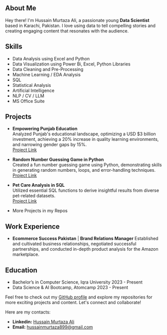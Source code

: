 ## About Me
Hey there! I'm Hussain Murtaza Ali, a passionate young **Data Scientist** based in Karachi, Pakistan. I love using data to tell compelling stories and creating engaging content that resonates with the audience.

## Skills
- Data Analysis using Excel and Python
- Data Visualization using Power Bi, Excel, Python Libraries
- Data Cleaning and Pre-Processing
- Machine Learning / EDA Analysis
- SQL
- Statistical Analysis
- Artificial Intelligence
- NLP / CV / LLM
- MS Office Suite

## Projects
- **Empowering Punjab Education**  
  Analyzed Punjab's educational landscape, optimizing a USD $3 billion investment, achieving a 20% increase in quality learning environments, and narrowing gender gaps by 15%.  
  [Project Link](https://shorturl.at/qBTX3)

- **Random Number Guessing Game in Python**  
  Created a fun number guessing game using Python, demonstrating skills in generating random numbers, loops, and error-handling techniques.  
  [Project Link](https://shorturl.at/inAR9)

- **Pet Care Analysis in SQL**  
  Utilized essential SQL functions to derive insightful results from diverse pet-related datasets.  
  [Project Link](https://shorturl.at/pLQ67)

- More Projects in my Repos

## Work Experience
- **Ecommerce Success Pakistan**  | **Brand Relations Manager**
  Established and cultivated business relationships, negotiated successful partnerships, and conducted in-depth product analysis for the Amazon marketplace.

## Education
- Bachelor’s in Computer Science, Iqra University
  2023 - Present
- Data Science & AI Bootcamp, Atomcamp
  2023 - Present

Feel free to check out my [GitHub profile](https://github.com/HussainM899) and explore my repositories for more exciting projects and content. Let's connect and collaborate!

Here are my contacts: 
- **Linkedin:** [Hussain Murtaza Ali](https://www.linkedin.com/in/hussain-murtaza-ali)
- **Email:** hussainmurtaza899@gmail.com
